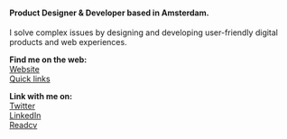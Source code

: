 #### Product Designer & Developer based in Amsterdam.

I solve complex issues by designing and developing user-friendly digital products and web experiences.

**Find me on the web:**<br>
[Website](https://lorenzodelijser.com)<br/>
[Quick links](https://lorenzo.link)

**Link with me on:**<br>
[Twitter](https://twitter.com/lorenzodelijser)<br/>
[LinkedIn](https://www.linkedin.com/in/lorenzodelijser)<br/>
[Readcv](https://read.cv/lorenzo)
